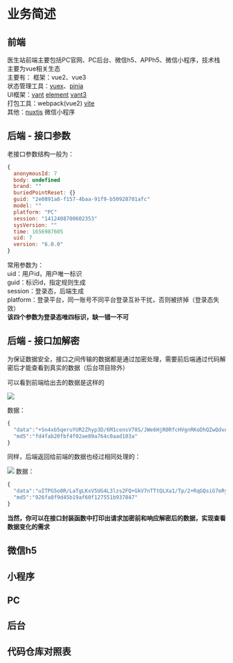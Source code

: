 # 业务简述

## 前端
医生站前端主要包括PC官网、PC后台、微信h5、APPh5、微信小程序，技术栈主要为vue相关生态    
主要有：
框架：vue2、vue3    
状态管理工具：[vuex](https://vuex.vuejs.org/zh/guide/)、[pinia](https://pinia.web3doc.top/introduction.html)   
UI框架：[vant](https://vant-contrib.gitee.io/vant/v2/#/zh-CN/)  [element](https://element.eleme.cn/#/zh-CN/component/installation)   [vant3](https://vant-contrib.gitee.io/vant/#/zh-CN/cell)    
打包工具：webpack(vue2) [vite](https://vitejs.cn/guide/)          
其他：[nuxtjs](https://www.nuxtjs.cn/guide/installation) 微信小程序

## 后端 - 接口参数
老接口参数结构一般为：
```js
{
  anonymousId: 7
  body: undefined
  brand: ""
  buriedPointReset: {}
  guid: "2e0891a8-f157-4baa-91f9-b50928701afc"
  model: ""
  platform: "PC"
  session: "1412408700602353"
  sysVersion: ""
  time: 1656987605
  uid: 7
  version: "6.0.0"
}
```
常用参数为：    
uid：用户id，用户唯一标识     
guid：标识id，指定规则生成    
session：登录态，后端生成     
platform：登录平台，同一账号不同平台登录互补干扰，否则被挤掉（登录态失效）    
**该四个参数为登录态唯四标识，缺一错一不可**
## 后端 - 接口加解密

为保证数据安全，接口之间传输的数据都是通过加密处理，需要前后端通过代码解密后才能查看到真实的数据（后台项目除外）

可以看到前端给出去的数据是这样的

![](/imgs/1.png)

数据：    

```js
{
  "data":"+Sn4xb5qeruYUR2Zhyp3D/6M1censV78S/JWe6HjR0RfcHVgnRKoDhQZwQdvAVwUaCthLG9wum+7c5Z7UtH2P8teqEYnex8oj0hs6GZy1L9/DxXqa0mSbNAizODCnOSobO37kFiL5OnnmPYImtvz0ErPSeHDP7vJvKO2nCa2RbDgqOOSjngpyDc+wZ4zbldJurP97W3knvu8rOzjImd279aiXJEzCDrL2yAK5LWYCP6sp56BxV4lGlzipUc+a8snoO4QVzaR2lr1kahUEKhbYw+BCVnP78q4OBm0BdAayLo=",
  "md5":"fd4fab20fbf4f02ae89a764c0aad103a"
}
```

同样，后端返回给前端的数据也经过相同处理的：

![](/imgs/2.png)
数据：
```js
{
  "data":"uITPG5o0R/LaTgLKxV5UG4L3lzs2FQ+GkV7nTTtQLXa1/Tp/2+RqGQsiG7eRyD5XUgRSiLNB/H60TPH++1+BbhBSl30k9PnkpSPqHpbkyHqwSIar1Z90KKUBWXSR/jNg",
  "md5":"926fa8f9d45b19af60f127551b937847"
}
```


**当然，你可以在接口封装函数中打印出请求加密前和响应解密后的数据，实现查看数据变化的需求**
## 微信h5
## 小程序
## PC
## 后台
## 代码仓库对照表